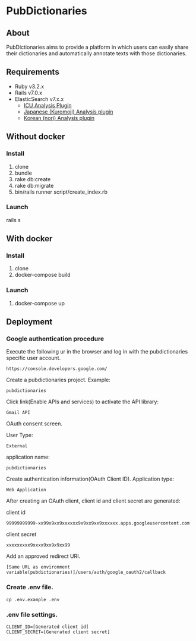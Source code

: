 # PubDictionaries

## About
PubDictionaries aims to provide a platform in which users can easily share their dictionaries and automatically annotate texts with those dictionaries.

## Requirements
* Ruby v3.2.x
* Rails v7.0.x
* ElasticSearch v7.x.x
  * [ICU Analysis Plugin](https://www.elastic.co/guide/en/elasticsearch/plugins/current/analysis-icu.html)
  * [Japanese (Kuromoji) Analysis plugin](https://www.elastic.co/guide/en/elasticsearch/plugins/current/analysis-kuromoji.html)
  * [Korean (nori) Analysis plugin](https://www.elastic.co/guide/en/elasticsearch/plugins/current/analysis-nori.html)

## Without docker

### Install
1. clone
1. bundle
1. rake db:create
1. rake db:migrate
1. bin/rails runner script/create_index.rb

### Launch
rails s

## With docker

### Install
1. clone
1. docker-compose build

### Launch
1. docker-compose up

## Deployment

### Google authentication procedure

Execute the following ur in the browser and log in with the pubdictionaries specific user account.
```
https://console.developers.google.com/
```

Create a pubdictionaries project.
Example:
```
pubdictionaries
```

Click link(Enable APIs and services) to activate the API library:
```
Gmail API
```

OAuth consent screen.

User Type:
```
External
```
application name:
```
pubdictionaries
```

Create authentication information(OAuth Client ID).
Application type:
```
Web Application
```
After creating an OAuth client, client id and client secret are generated:

client id
```
99999999999-xx99x9xx9xxxxxx9x9xx9xx9xxxxxx.apps.googleusercontent.com
```
client secret
```
xxxxxxxxx9xxxx9xx9x9xx99
```

Add an approved redirect URI.
```
[Same URL as environment variable(pubdictionaries)]/users/auth/google_oauth2/callback
```

### Create .env file.
```
cp .env.example .env
```

### .env file settings.
```
CLIENT_ID=[Generated client id]
CLIENT_SECRET=[Generated client secret]
```
